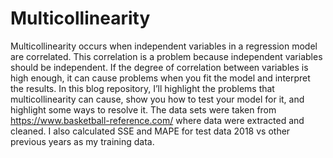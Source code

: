 # Multicollinearity

Multicollinearity occurs when independent variables in a regression model are correlated. 
This correlation is a problem because independent variables should be independent. If the degree of correlation 
between variables is high enough, 
it can cause problems when you fit the model and interpret the results.
In this blog repository, I’ll highlight the problems that multicollinearity can cause, show you how to test your model for it, and highlight some ways to resolve it. 
The data sets were taken from https://www.basketball-reference.com/ where data were extracted and cleaned. 
I also calculated SSE and MAPE for test data 2018 vs other previous years as my training data.
